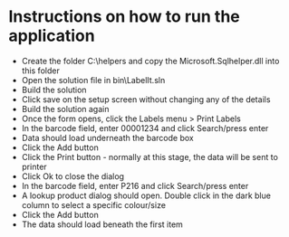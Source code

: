# Instructions on how to run the application

- Create the folder C:\helpers and copy the Microsoft.Sqlhelper.dll into this folder
- Open the solution file in bin\LabelIt.sln
- Build the solution
- Click save on the setup screen without changing any of the details
- Build the solution again
- Once the form opens, click the Labels menu > Print Labels
- In the barcode field, enter 00001234 and click Search/press enter
- Data should load underneath the barcode box
- Click the Add button
- Click the Print button - normally at this stage, the data will be sent to printer
- Click Ok to close the dialog
- In the barcode field, enter P216 and click Search/press enter
- A lookup product dialog should open. Double click in the dark blue column to select a specific colour/size
- Click the Add button
- The data should load beneath the first item
